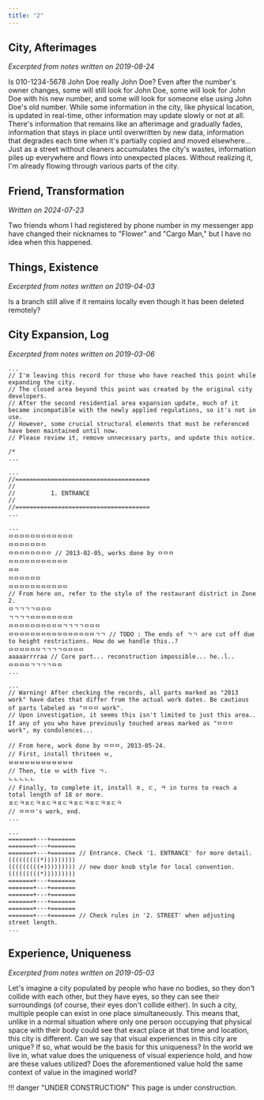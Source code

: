 ```yaml
---
title: "2"
---
```


## City, Afterimages

*Excerpted from notes written on 2019-08-24*

Is 010-1234-5678 John Doe really John Doe? Even after the number's owner changes, some will still look for John Doe, some will look for John Doe with his new number, and some will look for someone else using John Doe's old number. While some information in the city, like physical location, is updated in real-time, other information may update slowly or not at all. There's information that remains like an afterimage and gradually fades, information that stays in place until overwritten by new data, information that degrades each time when it's partially copied and moved elsewhere...
Just as a street without cleaners accumulates the city's wastes, information piles up everywhere and flows into unexpected places. Without realizing it, I'm already flowing through various parts of the city.

## Friend, Transformation

*Written on 2024-07-23*

Two friends whom I had registered by phone number in my messenger app have changed their nicknames to "Flower" and "Cargo Man," but I have no idea when this happened.

## Things, Existence

*Excerpted from notes written on 2019-04-03*

Is a branch still alive if it remains locally even though it has been deleted remotely?

## City Expansion, Log

*Excerpted from notes written on 2019-03-06*

```
...
// I'm leaving this record for those who have reached this point while expanding the city. 
// The closed area beyond this point was created by the original city developers.
// After the second residential area expansion update, much of it became incompatible with the newly applied regulations, so it's not in use.
// However, some crucial structural elements that must be referenced have been maintained until now.
// Please review it, remove unnecessary parts, and update this notice.

/*
...

...
//======================================
//
//          1. ENTRANCE
//
//======================================
...

...
ㅁㅁㅁㅁㅁㅁㅁㅁㅁㅁㅁㅁ
ㅁㅁㅁㅁㅁㅁㅁ
ㅁㅁㅁㅁㅁㅁㅁㅁ // 2013-02-05, works done by ㅁㅁㅁ
ㅁㅁㅁㅁㅁㅁㅁㅁㅁㅁㅁ
ㅁㅁ
ㅁㅁㅁㅁㅁㅁ
ㅁㅁㅁㅁㅁㅁㅁㅁㅁㅁㅁ
// From here on, refer to the style of the restaurant district in Zone 2.
ㅁㄱㄱㄱㄱㅁㅁㅁ
ㄱㄱㄱㄱㅁㅁㅁㅁㅁㅁㅁㅁ
ㅁㅁㅁㅁㅁㅁㅁㅁㅁㅁㄱㄱㄱㄱㅁㅁㅁ
ㅁㅁㅁㅁㅁㅁㅁㅁㅁㅁㅁㅁㅁㅁㅁㅁㄱㄱ // TODO : The ends of ㄱㄱ are cut off due to height restrictions. How do we handle this..?
ㅁㅁㅁㅁㅁㅁㄱㄱㄱㄱㅁㅁㅁㅁ
aaaaarrrraa // Core part... reconstruction impossible... he..l..
ㅁㅁㅁㅁㄱㄱㄱㄱㅁㅁ
...

...
// Warning! After checking the records, all parts marked as "2013 work" have dates that differ from the actual work dates. Be cautious of parts labeled as "ㅁㅁㅁ work". 
// Upon investigation, it seems this isn't limited to just this area.. If any of you who have previously touched areas marked as "ㅁㅁㅁ work", my condolences...

// From here, work done by ㅁㅁㅁ, 2013-05-24.
// First, install thriteen ㅂ,
ㅂㅂㅂㅂㅂㅂㅂㅂㅂㅂㅂㅂ
// Then, tie ㅂ with five ㄱ.
ㄴㄴㄴㄴㄴ
// Finally, to complete it, install ㅍ, ㄷ, ㅋ in turns to reach a total length of 18 or more.
ㅍㄷㅋㅍㄷㅋㅍㄷㅋㅍㄷㅋㅍㄷㅋㅍㄷㅋㅍㄷㅋ
// ㅁㅁㅁ's work, end.
...

...
=======+---+=======
=======+---+=======
=======+---+======= // Entrance. Check '1. ENTRANCE' for more detail.
(((((((((*)))))))))
(((((((((+))))))))) // new door knob style for local convention.
(((((((((*))))))))) 
=======+---+=======
=======+---+=======
=======+---+=======
=======+---+=======
=======+---+=======
=======+---+======= // Check rules in '2. STREET' when adjusting street length.
...
```

## Experience, Uniqueness

*Excerpted from notes written on 2019-05-03*

Let's imagine a city populated by people who have no bodies, so they don't collide with each other, but they have eyes, so they can see their surroundings (of course, their eyes don't collide either). In such a city, multiple people can exist in one place simultaneously. This means that, unlike in a normal situation where only one person occupying that physical space with their body could see that exact place at that time and location, this city is different.
Can we say that visual experiences in this city are unique? If so, what would be the basis for this uniqueness? In the world we live in, what value does the uniqueness of visual experience hold, and how are these values utilized? Does the aforementioned value hold the same context of value in the imagined world?

!!! danger "UNDER CONSTRUCTION"
    This page is under construction.
